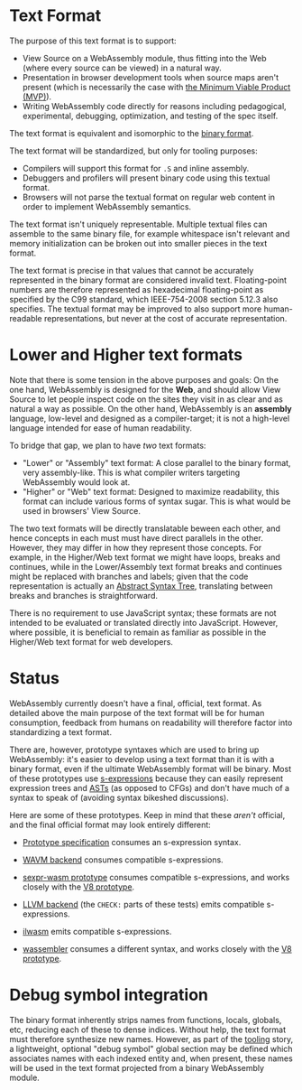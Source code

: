 # Text Format

The purpose of this text format is to support:
* View Source on a WebAssembly module, thus fitting into the Web (where every
  source can be viewed) in a natural way.
* Presentation in browser development tools when source maps aren't present
  (which is necessarily the case with [the Minimum Viable Product (MVP)](MVP.md)).
* Writing WebAssembly code directly for reasons including pedagogical,
  experimental, debugging, optimization, and testing of the spec itself.

The text format is equivalent and isomorphic to the [binary format](BinaryEncoding.md).

The text format will be standardized, but only for tooling purposes:
* Compilers will support this format for `.S` and inline assembly.
* Debuggers and profilers will present binary code using this textual format.
* Browsers will not parse the textual format on regular web content in order to
  implement WebAssembly semantics.

The text format isn't uniquely representable. Multiple textual files can assemble
to the same binary file, for example whitespace isn't relevant and memory initialization
can be broken out into smaller pieces in the text format.

The text format is precise in that values that cannot be accurately represented in the
binary format are considered invalid text. Floating-point numbers are therefore
represented as hexadecimal floating-point as specified by the C99 standard, which
IEEE-754-2008 section 5.12.3 also specifies. The textual format may be improved to also
support more human-readable representations, but never at the cost of accurate representation.

# Lower and Higher text formats

Note that there is some tension in the above purposes and goals: On the one
hand, WebAssembly is designed for the **Web**, and should allow View Source to
let people inspect code on the sites they visit in as clear and as natural
a way as possible. On the other hand, WebAssembly is an **assembly** language,
low-level and designed as a compiler-target; it is not a high-level language
intended for ease of human readability.

To bridge that gap, we plan to have *two* text formats:

 * "Lower" or "Assembly" text format: A close parallel to the binary format,
   very assembly-like. This is what compiler writers targeting WebAssembly
   would look at.
 * "Higher" or "Web" text format: Designed to maximize readability,
   this format can include various forms of syntax sugar. This is
   what would be used in browsers' View Source.

The two text formats will be directly translatable beween each other, and
hence concepts in each must must have direct parallels in the other. However,
they may differ in how they represent those concepts. For example, in the
Higher/Web text format we might have loops, breaks and continues, while in
the Lower/Assembly text format breaks and continues might be replaced with
branches and labels; given that the code representation is actually an
[Abstract Syntax Tree](AstSemantics.md), translating between breaks and
branches is straightforward.

There is no requirement to use JavaScript syntax; these formats are not intended to
be evaluated or translated directly into JavaScript. However, where possible,
it is beneficial to remain as familiar as possible in the Higher/Web text
format for web developers.

# Status

WebAssembly currently doesn't have a final, official, text format. As detailed above the
main purpose of the text format will be for human consumption, feedback from humans on
readability will therefore factor into standardizing a text format.

There are, however, prototype syntaxes which are used to bring up WebAssembly: it's easier
to develop using a text format than it is with a binary format, even if the ultimate
WebAssembly format will be binary. Most of these prototypes use [s-expressions][] because they
can easily represent expression trees and [ASTs](AstSemantics.md) (as opposed to CFGs)
and don't have much of a syntax to speak of (avoiding syntax bikeshed discussions).

  [s-expressions]: https://en.wikipedia.org/wiki/S-expression

Here are some of these prototypes. Keep in mind that these *aren't* official, and the final
official format may look entirely different:

* [Prototype specification][] consumes an s-expression syntax.
* [WAVM backend][] consumes compatible s-expressions.
* [sexpr-wasm prototype][] consumes compatible s-expressions, and works closely with the [V8 prototype][].
* [LLVM backend][] (the `CHECK:` parts of these tests) emits compatible s-expressions.
* [ilwasm][] emits compatible s-expressions.
* [wassembler][] consumes a different syntax, and works closely with the [V8 prototype][].

  [prototype specification]: https://github.com/WebAssembly/spec/tree/master/ml-proto/test
  [LLVM backend]: https://github.com/llvm-mirror/llvm/tree/master/test/CodeGen/WebAssembly
  [WAVM backend]: https://github.com/AndrewScheidecker/WAVM/tree/master/Test
  [wassembler]: https://github.com/ncbray/wassembler/tree/master/demos
  [V8 prototype]: https://github.com/WebAssembly/v8-native-prototype
  [ilwasm]: https://github.com/WebAssembly/ilwasm
  [sexpr-wasm prototype]: https://github.com/WebAssembly/sexpr-wasm-prototype

# Debug symbol integration

The binary format inherently strips names from functions, locals, globals, etc,
reducing each of these to dense indices. Without help, the text format must
therefore synthesize new names. However, as part of the [tooling](Tooling.md)
story, a lightweight, optional "debug symbol" global section may be defined
which associates names with each indexed entity and, when present, these names
will be used in the text format projected from a binary WebAssembly module.
